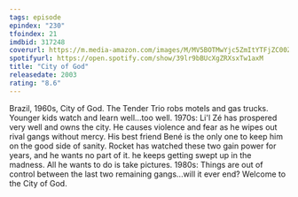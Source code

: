 ```yaml
---
tags: episode
epindex: "230"
tfoindex: 21
imdbid: 317248
coverurl: https://m.media-amazon.com/images/M/MV5BOTMwYjc5ZmItYTFjZC00ZGQ3LTlkNTMtMjZiNTZlMWQzNzI5XkEyXkFqcGdeQXVyNzkwMjQ5NzM@._V1_SX202_CR0,0,202,300_.jpg
spotifyurl: https://open.spotify.com/show/39lr9bBUcXgZRXsxTw1axM
title: "City of God"
releasedate: 2003
rating: "8.6"
---
```


Brazil, 1960s, City of God. The Tender Trio robs motels and gas trucks. Younger kids watch and learn well...too well. 1970s: Li'l Zé has prospered very well and owns the city. He causes violence and fear as he wipes out rival gangs without mercy. His best friend Bené is the only one to keep him on the good side of sanity. Rocket has watched these two gain power for years, and he wants no part of it. he keeps getting swept up in the madness. All he wants to do is take pictures. 1980s: Things are out of control between the last two remaining gangs...will it ever end? Welcome to the City of God.